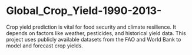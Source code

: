 # Global_Crop_Yield-1990-2013-
Crop yield prediction is vital for food security and climate resilience. It depends on factors like weather, pesticides, and historical yield data. This project uses publicly available datasets from the FAO and World Bank to model and forecast crop yields.
